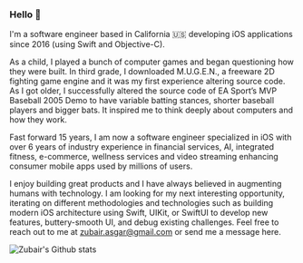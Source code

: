 ### Hello 👋

I'm a software engineer based in California 🇺🇸 developing iOS applications since 2016 (using Swift and Objective-C).

As a child, I played a bunch of computer games and began questioning how they were built. In third grade, I downloaded M.U.G.E.N., a freeware 2D fighting game engine and it was my first experience altering source code. As I got older, I successfully altered the source code of EA Sport’s MVP Baseball 2005 Demo to have variable batting stances, shorter baseball players and bigger bats. It inspired me to think deeply about computers and how they work. 

Fast forward 15 years, I am now a software engineer specialized in iOS with over 6 years of industry experience in financial services, AI, integrated fitness, e-commerce, wellness services and video streaming enhancing consumer mobile apps used by millions of users.

I enjoy building great products and I have always believed in augmenting humans with technology. I am looking for my next interesting opportunity, iterating on different methodologies and technologies such as building modern iOS architecture using Swift, UIKit, or SwiftUI to develop new features, buttery-smooth UI, and debug existing challenges. Feel free to reach out to me at zubair.asgar@gmail.com or send me a message here.


![Zubair's Github stats](https://github-readme-stats.vercel.app/api?username=zubair&hide=prs,issues,contribs&theme=radical&show_icons=true&count_private=true)
